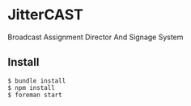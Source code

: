 JitterCAST
===========

Broadcast Assignment Director And Signage System


Install
--------

```
$ bundle install
$ npm install
$ foreman start
```
